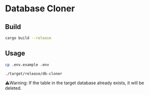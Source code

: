 # Database Cloner

## Build

```bash
cargo build --release
```

## Usage

```bash
cp .env.example .env

./target/release/db-cloner
```

⚠️Warning: If the table in the target database already exists, it will be deleted.
